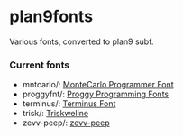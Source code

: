 plan9fonts
==========

Various fonts, converted to plan9 subf.


### Current fonts

* mntcarlo/: [MonteCarlo Programmer Font](http://www.bok.net/MonteCarlo/)
* proggyfnt/: [Proggy Programming Fonts](http://www.proggyfonts.com/)
* terminus/: [Terminus Font](http://terminus-font.sourceforge.net/)
* trisk/: [Triskweline](http://www.netalive.org/tinkering/triskweline/)
* zevv-peep/: [zevv-peep](http://zevv.nl/play/code/zevv-peep/)
